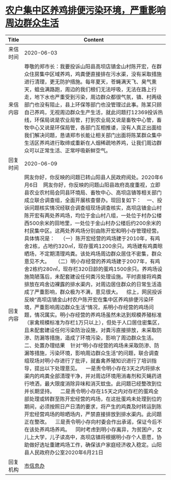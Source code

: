 # <a href="http://www.shangluo.gov.cn/zmhd/ldxxxx.jsp?urltype=leadermail.LeaderMailContentUrl&wbtreeid=1112&leadermailid=5959">农户集中区养鸡排便污染环境，严重影响周边群众生活</a>
|Title|Content|
|:---:|---|
|来信时间|2020-06-03|
|来信内容|尊敬的郑市长：我要投诉山阳县高坝店镇金山村陈开宏，在群众住房集中区域养鸡，鸡粪便直接排在污水渠，没有采取措施进行清理，更无防护措施。每年夏天，苍蝇满天飞、臭气熏天，蛆虫满路跑，周边的我们根们无法呼吸，无法在路上行走，地下水也严重受到污染，周边群众都很气氛，镇、村两级部门也没有阻止，县上环保等部门也没管理过此事。陈某只顾自己养鸡，无视周边群众生产生活，就此问题打12369投诉热线，环保局说是农业局管，打到农业局又说是畜牧中心管，畜牧中心又说是环保局管，各部门互相推诿，没有人真正出面给我们解决问题，恳请郑市长能让相关部门出面将陈某群众集中生活区养鸡进行取缔或重新在人烟稀疏地养鸡，让我们周边群众可以正常生活、正常呼吸新鲜空气。|
|回复时间|2020-06-09|
|回复内容|网友你好，你反映的问题已转山阳县人民政府阅处。2020年6月6日    网友你好，你反映的问题山阳县政府高度重视，立即县农业农村局会同县环境局、畜牧中心、高坝店镇等相关部门成立联合调查组，全面开展核查督办。现回复如下：    一、投诉问题核实情况经联合调查组现场调查核实，高坝店镇金山村陈开宏有两处养鸡场，均位于金山村八组，一处位于村办公楼西500余米的田地里，一处位于金山村办公楼后约200余米的村民集中区。这两处养鸡场分别由陈开宏和明小存管理经营。具体情况是：    （一）陈开宏经营的鸡场建于2010年，有鸡舍2栋，占地约320㎡，现存蛋鸡1200余只。鸡场建有鸡粪晾晒场，不定期清理鸡粪。该处鸡场周边群众居住不密集，群众意见不大。    （二）明小存经营的养鸡场建于2007年，有鸡舍2栋约280㎡，现存栏320日龄的蛋鸡1500余只。养鸡场设施简陋落后，未配套建设任何粪污处理设施。平时直接将鸡粪排放在鸡舍边裸露的排水渠内，对周边居住群众的日常生活造成了严重影响，群众极为不满，意见很大。    综上，网民投诉反映“高坝店镇金山村农户陈开宏在集中区养鸡排便污染环境，严重影响周边群众生活”情况，系明小存经营的鸡场问题，情况属实。明小存经营的养鸡场虽然未达到规模养殖标准（家禽规模标准为存栏1万只以上），但处于人口居住密集区，且未配套建设任何污染防治设施，对粪污直接排放，未采取防渗、防漏等措施，造成了环境污染，影响了周边群众生活。    二、处置办理结果    针对“明小存经营的鸡场未采取防渗、防漏等措施，污染环境，影响周边群众生活”的问题，联合调查组现场对明小存进行了批评，就畜禽养殖知识进行了培训指导，提出以下处理意见。    一是责令明小存在3天之内将排水渠内的鸡粪全部清理干净，并对周边环境用消毒剂和灭蝇药进行喷洒，最大限度消除异味和消灭蚊虫。此问题已经整改到位并长期坚持。    二是责令明小存在15天之内对存栏的蛋鸡全部处理或转群至陈开宏经营的鸡场，在这批蛋鸡未处理到位的期间，必须按照日产日清的要求，将产生的鸡粪及时转运到陈开宏经营鸡场的晾晒场内，严禁直接排放到排水渠内。此问题正在整改。    三是责令明小存向村委会作出承诺，保证今后不在该处养鸡场养鸡。    同时考虑到明小存离异，为贫困户，女儿上大学，儿子读高中，高坝店镇将根据明小存个人意愿，协助做好选址重建鸡场工作，确保该户家庭经济收入稳定。山阳县人民政府办公室2020年6月21日|
|回复机构|<a href="../../categories/agencies/市信息办.md">市信息办</a>|
